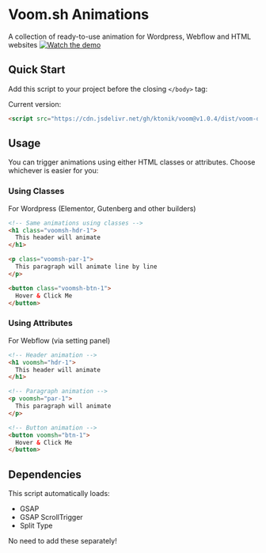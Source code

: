 # Voom.sh Animations

A collection of ready-to-use animation for Wordpress, Webflow and HTML websites
[![Watch the demo](https://img.youtube.com/vi/Uy-hrW0gmy4/0.jpg)](https://youtu.be/Uy-hrW0gmy4)


## Quick Start

Add this script to your project before the closing `</body>` tag:

Current version:
```html
<script src="https://cdn.jsdelivr.net/gh/ktonik/voom@v1.0.4/dist/voom-demo.min.js"></script>
```

## Usage

You can trigger animations using either HTML classes or attributes. 
Choose whichever is easier for you:


### Using Classes
For Wordpress (Elementor, Gutenberg and other builders)

```html
<!-- Same animations using classes -->
<h1 class="voomsh-hdr-1">
  This header will animate
</h1>

<p class="voomsh-par-1">
  This paragraph will animate line by line
</p>

<button class="voomsh-btn-1">
  Hover & Click Me
</button>
```

### Using Attributes
For Webflow (via setting panel)

```html
<!-- Header animation -->
<h1 voomsh="hdr-1">
  This header will animate
</h1>

<!-- Paragraph animation -->
<p voomsh="par-1">
  This paragraph will animate
</p>

<!-- Button animation -->
<button voomsh="btn-1">
  Hover & Click Me
</button>
```

## Dependencies
This script automatically loads:
- GSAP
- GSAP ScrollTrigger
- Split Type

No need to add these separately!
